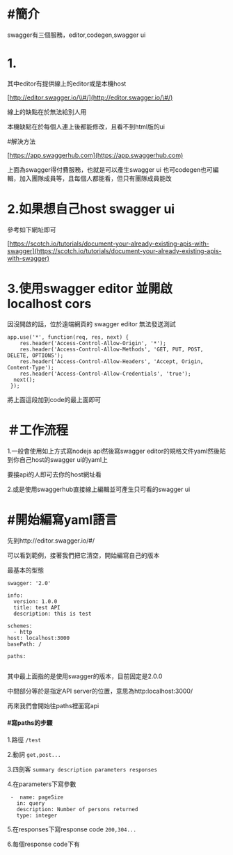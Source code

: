 # \#簡介

swagger有三個服務，editor,codegen,swagger ui

# 1.

其中editor有提供線上的editor或是本機host

[http://editor.swagger.io/\\#/](http://editor.swagger.io/\#/)

線上的缺點在於無法給別人用

本機缺點在於每個人連上後都能修改，且看不到html版的ui

\#解決方法

[https://app.swaggerhub.com](https://app.swaggerhub.com)

上面為swagger得付費服務，也就是可以產生swagger ui 也可codegen也可編輯，加入團隊成員等，且每個人都能看，但只有團隊成員能改

# 2.如果想自己host swagger ui

參考如下網址即可

[https://scotch.io/tutorials/document-your-already-existing-apis-with-swagger](https://scotch.io/tutorials/document-your-already-existing-apis-with-swagger)

# 3.使用swagger editor 並開啟localhost cors

因沒開啟的話，位於遠端網頁的 swagger editor 無法發送測試

```
app.use('*', function(req, res, next) {
    res.header('Access-Control-Allow-Origin', '*');
    res.header('Access-Control-Allow-Methods', 'GET, PUT, POST, DELETE, OPTIONS');
    res.header('Access-Control-Allow-Headers', 'Accept, Origin, Content-Type');
    res.header('Access-Control-Allow-Credentials', 'true');
  next();
 });
```

將上面這段加到code的最上面即可

# ＃工作流程

1.一般會使用如上方式寫nodejs api然後寫swagger editor的規格文件yaml然後貼到你自己host的swagger ui的yaml上

要接api的人即可去你的host網址看

2.或是使用swaggerhub直接線上編輯並可產生只可看的swagger ui


# #開始編寫yaml語言

先到http://editor.swagger.io/#/

可以看到範例，接著我們把它清空，開始編寫自己的版本

最基本的型態
```
swagger: '2.0'

info:
  version: 1.0.0
  title: test API
  description: this is test

schemes:
  - http
host: localhost:3000
basePath: /

paths: 
  
```
其中最上面指的是使用swagger的版本，目前固定是2.0.0

中間部分等於是指定API server的位置，意思為http:localhost:3000/

再來我們會開始往paths裡面寫api

#### #寫paths的步驟

1.路徑 `/test`

2.動詞 `get,post...`

3.四劍客 `summary description parameters responses`

4.在parameters下寫參數
```
 -  name: pageSize
   in: query
   description: Number of persons returned
   type: integer
```

5.在responses下寫response code  `200,304...`

6.每個response code下有  